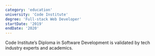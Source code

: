 ```yaml
---
category: 'education'
university: 'Code Institute'
degree: 'Full-stack Web Developer'
startDate: '2019'
endDate: '2020'
---
```


Code Institute’s Diploma in Software Development is validated by tech industry experts and academics.
